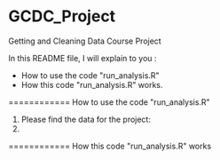 GCDC_Project
============

Getting and Cleaning Data Course Project

In this README file, I will explain to you :
- How to use the code "run_analysis.R"
- How this code "run_analysis.R" works.

============
How to use the code "run_analysis.R"

1. Please find the data for the project: 
2. 
============
How this code "run_analysis.R" works

